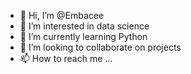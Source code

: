 - 👋 Hi, I’m @Embacee
- 👀 I’m interested in data science
- 🌱 I’m currently learning Python
- 💞️ I’m looking to collaborate on projects
- 📫 How to reach me ...

<!---
Embacee/Embacee is a ✨ special ✨ repository because its `README.md` (this file) appears on your GitHub profile.
You can click the Preview link to take a look at your changes.
--->
